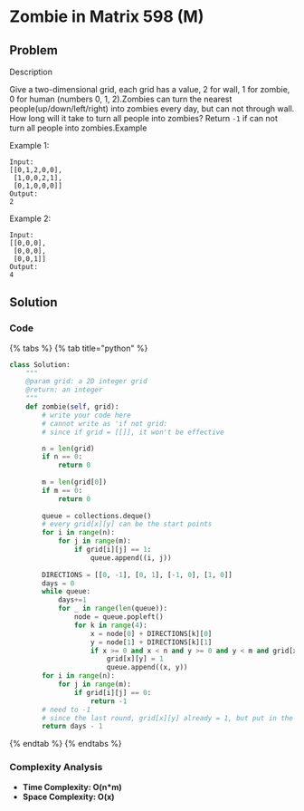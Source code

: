 # Zombie in Matrix 598 \(M\)

## Problem

Description

Give a two-dimensional grid, each grid has a value, 2 for wall, 1 for zombie, 0 for human \(numbers 0, 1, 2\).Zombies can turn the nearest people\(up/down/left/right\) into zombies every day, but can not through wall. How long will it take to turn all people into zombies? Return `-1` if can not turn all people into zombies.Example

Example 1:

```text
Input:
[[0,1,2,0,0],
 [1,0,0,2,1],
 [0,1,0,0,0]]
Output:
2
```

Example 2:

```text
Input:
[[0,0,0],
 [0,0,0],
 [0,0,1]]
Output:
4
```

## Solution 

### Code

{% tabs %}
{% tab title="python" %}
```python
class Solution:
    """
    @param grid: a 2D integer grid
    @return: an integer
    """
    def zombie(self, grid):
        # write your code here
        # cannot write as 'if not grid:
        # since if grid = [[]], it won't be effective

        n = len(grid)
        if n == 0:
            return 0
        
        m = len(grid[0])
        if m == 0:
            return 0
        
        queue = collections.deque()
        # every grid[x][y] can be the start points
        for i in range(n):
            for j in range(m):
                if grid[i][j] == 1:
                    queue.append((i, j))
        
        DIRECTIONS = [[0, -1], [0, 1], [-1, 0], [1, 0]]
        days = 0
        while queue:
            days+=1
            for _ in range(len(queue)):
                node = queue.popleft()
                for k in range(4):
                    x = node[0] + DIRECTIONS[k][0]
                    y = node[1] + DIRECTIONS[k][1]
                    if x >= 0 and x < n and y >= 0 and y < m and grid[x][y] == 0:
                        grid[x][y] = 1
                        queue.append((x, y))
        for i in range(n):
            for j in range(m):
                if grid[i][j] == 0:
                    return -1
        # need to -1
        # since the last round, grid[x][y] already = 1, but put in the queue so would execute one more time (to let queue = 0)
        return days - 1   
```
{% endtab %}
{% endtabs %}

### Complexity Analysis

* **Time Complexity: O\(n\*m\)**
* **Space Complexity: O\(x\)**


